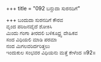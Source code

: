 +++
title = "092 ಬನ್ದುದಾ ಸುರನದಿಗೆ"

+++
ಬಂದುದಾ ಸುರನದಿಗೆ ಕೌರವ  
ವೃಂದ ಪರಿಜನವೈದೆ ಶೋಕಿಸಿ  
ಮಿಂದು ಗಂಗಾ ತೀರದಲಿ ಬಳಿಕೂಧ್ರ್ವ ದೇಹಿಕವ   
ಸಂದ ವಿಧಿಯಲಿ ಮಾಡಿ ಪರಮಾ  
ನಂದ ಮಿಗಲವರಿರ್ದರಿತ್ತಲು  
ಇಂದುಕುಲ ಸಂಭವರ ವಿಧಿಯನು ಮತ್ತೆ ಕೇಳೆಂದ     ॥92॥
